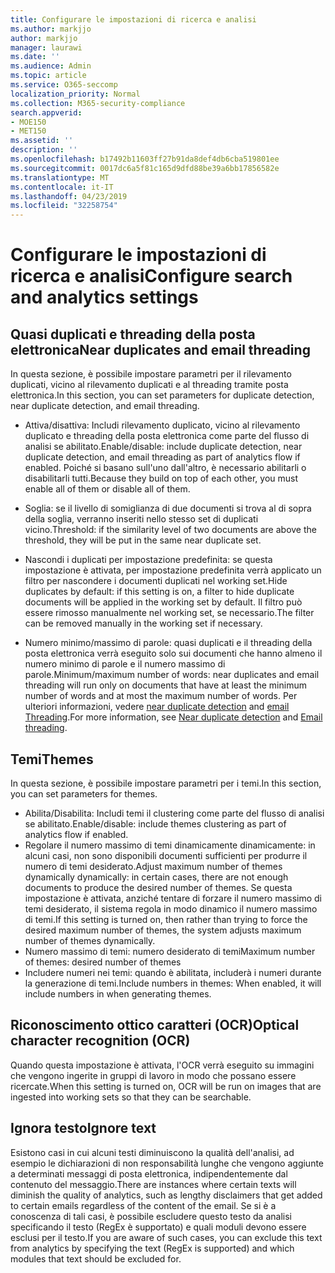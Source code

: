 ```yaml
---
title: Configurare le impostazioni di ricerca e analisi
ms.author: markjjo
author: markjjo
manager: laurawi
ms.date: ''
ms.audience: Admin
ms.topic: article
ms.service: O365-seccomp
localization_priority: Normal
ms.collection: M365-security-compliance
search.appverid:
- MOE150
- MET150
ms.assetid: ''
description: ''
ms.openlocfilehash: b17492b11603ff27b91da8def4db6cba519801ee
ms.sourcegitcommit: 0017dc6a5f81c165d9dfd88be39a6bb17856582e
ms.translationtype: MT
ms.contentlocale: it-IT
ms.lasthandoff: 04/23/2019
ms.locfileid: "32258754"
---
```

# <a name="configure-search-and-analytics-settings"></a><span data-ttu-id="12055-102">Configurare le impostazioni di ricerca e analisi</span><span class="sxs-lookup"><span data-stu-id="12055-102">Configure search and analytics settings</span></span>

## <a name="near-duplicates-and-email-threading"></a><span data-ttu-id="12055-103">Quasi duplicati e threading della posta elettronica</span><span class="sxs-lookup"><span data-stu-id="12055-103">Near duplicates and email threading</span></span>

<span data-ttu-id="12055-104">In questa sezione, è possibile impostare parametri per il rilevamento duplicati, vicino al rilevamento duplicati e al threading tramite posta elettronica.</span><span class="sxs-lookup"><span data-stu-id="12055-104">In this section, you can set parameters for duplicate detection, near duplicate detection, and email threading.</span></span>

- <span data-ttu-id="12055-105">Attiva/disattiva: Includi rilevamento duplicato, vicino al rilevamento duplicato e threading della posta elettronica come parte del flusso di analisi se abilitato.</span><span class="sxs-lookup"><span data-stu-id="12055-105">Enable/disable: include duplicate detection, near duplicate detection, and email threading as part of analytics flow if enabled.</span></span> <span data-ttu-id="12055-106">Poiché si basano sull'uno dall'altro, è necessario abilitarli o disabilitarli tutti.</span><span class="sxs-lookup"><span data-stu-id="12055-106">Because they build on top of each other, you must enable all of them or disable all of them.</span></span>

- <span data-ttu-id="12055-107">Soglia: se il livello di somiglianza di due documenti si trova al di sopra della soglia, verranno inseriti nello stesso set di duplicati vicino.</span><span class="sxs-lookup"><span data-stu-id="12055-107">Threshold: if the similarity level of two documents are above the threshold, they will be put in the same near duplicate set.</span></span>

- <span data-ttu-id="12055-108">Nascondi i duplicati per impostazione predefinita: se questa impostazione è attivata, per impostazione predefinita verrà applicato un filtro per nascondere i documenti duplicati nel working set.</span><span class="sxs-lookup"><span data-stu-id="12055-108">Hide duplicates by default: if this setting is on, a filter to hide duplicate documents will be applied in the working set by default.</span></span> <span data-ttu-id="12055-109">Il filtro può essere rimosso manualmente nel working set, se necessario.</span><span class="sxs-lookup"><span data-stu-id="12055-109">The filter can be removed manually in the working set if necessary.</span></span>

- <span data-ttu-id="12055-110">Numero minimo/massimo di parole: quasi duplicati e il threading della posta elettronica verrà eseguito solo sui documenti che hanno almeno il numero minimo di parole e il numero massimo di parole.</span><span class="sxs-lookup"><span data-stu-id="12055-110">Minimum/maximum number of words: near duplicates and email threading will run only on documents that have at least the minimum number of words and at most the maximum number of words.</span></span>
<span data-ttu-id="12055-111">Per ulteriori informazioni, vedere [near duplicate detection](near-duplicates.md) and [email Threading](email-threading.md).</span><span class="sxs-lookup"><span data-stu-id="12055-111">For more information, see [Near duplicate detection](near-duplicates.md) and [Email threading](email-threading.md).</span></span>

## <a name="themes"></a><span data-ttu-id="12055-112">Temi</span><span class="sxs-lookup"><span data-stu-id="12055-112">Themes</span></span>

<span data-ttu-id="12055-113">In questa sezione, è possibile impostare parametri per i temi.</span><span class="sxs-lookup"><span data-stu-id="12055-113">In this section, you can set parameters for themes.</span></span>

- <span data-ttu-id="12055-114">Abilita/Disabilita: Includi temi il clustering come parte del flusso di analisi se abilitato.</span><span class="sxs-lookup"><span data-stu-id="12055-114">Enable/disable: include themes clustering as part of analytics flow if enabled.</span></span>
- <span data-ttu-id="12055-115">Regolare il numero massimo di temi dinamicamente dinamicamente: in alcuni casi, non sono disponibili documenti sufficienti per produrre il numero di temi desiderato.</span><span class="sxs-lookup"><span data-stu-id="12055-115">Adjust maximum number of themes dynamically dynamically: in certain cases, there are not enough documents to produce the desired number of themes.</span></span> <span data-ttu-id="12055-116">Se questa impostazione è attivata, anziché tentare di forzare il numero massimo di temi desiderato, il sistema regola in modo dinamico il numero massimo di temi.</span><span class="sxs-lookup"><span data-stu-id="12055-116">If this setting is turned on, then rather than trying to force the desired maximum number of themes, the system adjusts maximum number of themes dynamically.</span></span>
- <span data-ttu-id="12055-117">Numero massimo di temi: numero desiderato di temi</span><span class="sxs-lookup"><span data-stu-id="12055-117">Maximum number of themes: desired number of themes</span></span>
- <span data-ttu-id="12055-118">Includere numeri nei temi: quando è abilitata, includerà i numeri durante la generazione di temi.</span><span class="sxs-lookup"><span data-stu-id="12055-118">Include numbers in themes: When enabled, it will include numbers in when generating themes.</span></span>  

## <a name="optical-character-recognition-ocr"></a><span data-ttu-id="12055-119">Riconoscimento ottico caratteri (OCR)</span><span class="sxs-lookup"><span data-stu-id="12055-119">Optical character recognition (OCR)</span></span>

<span data-ttu-id="12055-120">Quando questa impostazione è attivata, l'OCR verrà eseguito su immagini che vengono ingerite in gruppi di lavoro in modo che possano essere ricercate.</span><span class="sxs-lookup"><span data-stu-id="12055-120">When this setting is turned on, OCR will be run on images that are ingested into working sets so that they can be searchable.</span></span>

## <a name="ignore-text"></a><span data-ttu-id="12055-121">Ignora testo</span><span class="sxs-lookup"><span data-stu-id="12055-121">Ignore text</span></span>

<span data-ttu-id="12055-122">Esistono casi in cui alcuni testi diminuiscono la qualità dell'analisi, ad esempio le dichiarazioni di non responsabilità lunghe che vengono aggiunte a determinati messaggi di posta elettronica, indipendentemente dal contenuto del messaggio.</span><span class="sxs-lookup"><span data-stu-id="12055-122">There are instances where certain texts will diminish the quality of analytics, such as lengthy disclaimers that get added to certain emails regardless of the content of the email.</span></span> <span data-ttu-id="12055-123">Se si è a conoscenza di tali casi, è possibile escludere questo testo da analisi specificando il testo (RegEx è supportato) e quali moduli devono essere esclusi per il testo.</span><span class="sxs-lookup"><span data-stu-id="12055-123">If you are aware of such cases, you can exclude this text from analytics by specifying the text (RegEx is supported) and which modules that text should be excluded for.</span></span>